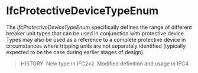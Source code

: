 # IfcProtectiveDeviceTypeEnum

The _IfcProtectiveDeviceTypeEnum_ specifically defines the range of different breaker unit types that can be used in conjunction with protective device. Types may also be used as a reference to a complete protective device in circumstances where tripping units are not separately identified (typically expected to be the case during earlier stages of design).

> HISTORY&nbsp; New type in IFC2x2. Modified definition and usage in IFC4.
